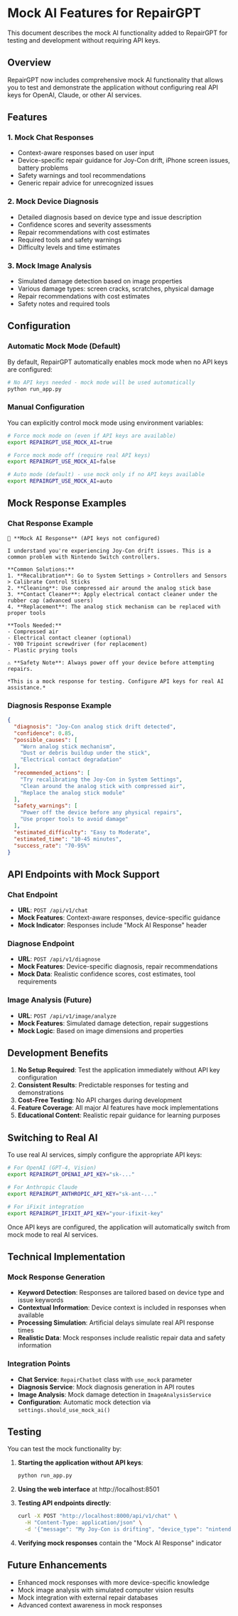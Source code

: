# Mock AI Features for RepairGPT

This document describes the mock AI functionality added to RepairGPT for testing and development without requiring API keys.

## Overview

RepairGPT now includes comprehensive mock AI functionality that allows you to test and demonstrate the application without configuring real API keys for OpenAI, Claude, or other AI services.

## Features

### 1. Mock Chat Responses
- Context-aware responses based on user input
- Device-specific repair guidance for Joy-Con drift, iPhone screen issues, battery problems
- Safety warnings and tool recommendations
- Generic repair advice for unrecognized issues

### 2. Mock Device Diagnosis
- Detailed diagnosis based on device type and issue description
- Confidence scores and severity assessments
- Repair recommendations with cost estimates
- Required tools and safety warnings
- Difficulty levels and time estimates

### 3. Mock Image Analysis
- Simulated damage detection based on image properties
- Various damage types: screen cracks, scratches, physical damage
- Repair recommendations with cost estimates
- Safety notes and required tools

## Configuration

### Automatic Mock Mode (Default)
By default, RepairGPT automatically enables mock mode when no API keys are configured:

```bash
# No API keys needed - mock mode will be used automatically
python run_app.py
```

### Manual Configuration
You can explicitly control mock mode using environment variables:

```bash
# Force mock mode on (even if API keys are available)
export REPAIRGPT_USE_MOCK_AI=true

# Force mock mode off (require real API keys)
export REPAIRGPT_USE_MOCK_AI=false

# Auto mode (default) - use mock only if no API keys available
export REPAIRGPT_USE_MOCK_AI=auto
```

## Mock Response Examples

### Chat Response Example
```
🤖 **Mock AI Response** (API keys not configured)

I understand you're experiencing Joy-Con drift issues. This is a common problem with Nintendo Switch controllers.

**Common Solutions:**
1. **Recalibration**: Go to System Settings > Controllers and Sensors > Calibrate Control Sticks
2. **Cleaning**: Use compressed air around the analog stick base
3. **Contact Cleaner**: Apply electrical contact cleaner under the rubber cap (advanced users)
4. **Replacement**: The analog stick mechanism can be replaced with proper tools

**Tools Needed:**
- Compressed air
- Electrical contact cleaner (optional)
- Y00 Tripoint screwdriver (for replacement)
- Plastic prying tools

⚠️ **Safety Note**: Always power off your device before attempting repairs.

*This is a mock response for testing. Configure API keys for real AI assistance.*
```

### Diagnosis Response Example
```json
{
  "diagnosis": "Joy-Con analog stick drift detected",
  "confidence": 0.85,
  "possible_causes": [
    "Worn analog stick mechanism",
    "Dust or debris buildup under the stick",
    "Electrical contact degradation"
  ],
  "recommended_actions": [
    "Try recalibrating the Joy-Con in System Settings",
    "Clean around the analog stick with compressed air",
    "Replace the analog stick module"
  ],
  "safety_warnings": [
    "Power off the device before any physical repairs",
    "Use proper tools to avoid damage"
  ],
  "estimated_difficulty": "Easy to Moderate",
  "estimated_time": "10-45 minutes",
  "success_rate": "70-95%"
}
```

## API Endpoints with Mock Support

### Chat Endpoint
- **URL**: `POST /api/v1/chat`
- **Mock Features**: Context-aware responses, device-specific guidance
- **Mock Indicator**: Responses include "Mock AI Response" header

### Diagnose Endpoint
- **URL**: `POST /api/v1/diagnose`
- **Mock Features**: Device-specific diagnosis, repair recommendations
- **Mock Data**: Realistic confidence scores, cost estimates, tool requirements

### Image Analysis (Future)
- **URL**: `POST /api/v1/image/analyze`
- **Mock Features**: Simulated damage detection, repair suggestions
- **Mock Logic**: Based on image dimensions and properties

## Development Benefits

1. **No Setup Required**: Test the application immediately without API key configuration
2. **Consistent Results**: Predictable responses for testing and demonstrations
3. **Cost-Free Testing**: No API charges during development
4. **Feature Coverage**: All major AI features have mock implementations
5. **Educational Content**: Realistic repair guidance for learning purposes

## Switching to Real AI

To use real AI services, simply configure the appropriate API keys:

```bash
# For OpenAI (GPT-4, Vision)
export REPAIRGPT_OPENAI_API_KEY="sk-..."

# For Anthropic Claude
export REPAIRGPT_ANTHROPIC_API_KEY="sk-ant-..."

# For iFixit integration
export REPAIRGPT_IFIXIT_API_KEY="your-ifixit-key"
```

Once API keys are configured, the application will automatically switch from mock mode to real AI services.

## Technical Implementation

### Mock Response Generation
- **Keyword Detection**: Responses are tailored based on device type and issue keywords
- **Contextual Information**: Device context is included in responses when available
- **Processing Simulation**: Artificial delays simulate real API response times
- **Realistic Data**: Mock responses include realistic repair data and safety information

### Integration Points
- **Chat Service**: `RepairChatbot` class with `use_mock` parameter
- **Diagnosis Service**: Mock diagnosis generation in API routes
- **Image Analysis**: Mock damage detection in `ImageAnalysisService`
- **Configuration**: Automatic mock detection via `settings.should_use_mock_ai()`

## Testing

You can test the mock functionality by:

1. **Starting the application without API keys**:
   ```bash
   python run_app.py
   ```

2. **Using the web interface** at http://localhost:8501

3. **Testing API endpoints directly**:
   ```bash
   curl -X POST "http://localhost:8000/api/v1/chat" \
     -H "Content-Type: application/json" \
     -d '{"message": "My Joy-Con is drifting", "device_type": "nintendo_switch"}'
   ```

4. **Verifying mock responses** contain the "Mock AI Response" indicator

## Future Enhancements

- Enhanced mock responses with more device-specific knowledge
- Mock image analysis with simulated computer vision results
- Mock integration with external repair databases
- Advanced context awareness in mock responses